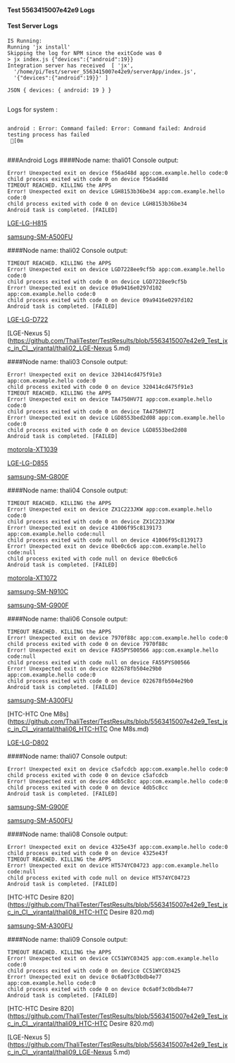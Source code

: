 #### Test 5563415007e42e9 Logs

#### Test Server Logs
```
IS Running:
Running 'jx install'
Skipping the log for NPM since the exitCode was 0
> jx index.js {"devices":{"android":19}}
Integration server has received  [ 'jx',
  '/home/pi/Test/server_5563415007e42e9/serverApp/index.js',
  '{"devices":{"android":19}}' ]

JSON { devices: { android: 19 } }


```


Logs for system : 
```

android : Error: Command failed: Error: Command failed: Android testing process has failed
 [0m


```
###Android Logs
####Node name: thali01
Console output:
```
Error! Unexpected exit on device f56ad48d app:com.example.hello code:0 
child process exited with code 0 on device f56ad48d 
TIMEOUT REACHED. KILLING the APPS
Error! Unexpected exit on device LGH8153b36be34 app:com.example.hello code:0 
child process exited with code 0 on device LGH8153b36be34 
Android task is completed. [FAILED]
```
[LGE-LG-H815](https://github.com/ThaliTester/TestResults/blob/5563415007e42e9_Test_jxc_in_CI__vjrantal/thali01_LGE-LG-H815.md)

[samsung-SM-A500FU](https://github.com/ThaliTester/TestResults/blob/5563415007e42e9_Test_jxc_in_CI__vjrantal/thali01_samsung-SM-A500FU.md)

####Node name: thali02
Console output:
```
TIMEOUT REACHED. KILLING the APPS
Error! Unexpected exit on device LGD7228ee9cf5b app:com.example.hello code:0 
child process exited with code 0 on device LGD7228ee9cf5b 
Error! Unexpected exit on device 09a9416e0297d102 app:com.example.hello code:0 
child process exited with code 0 on device 09a9416e0297d102 
Android task is completed. [FAILED]
```
[LGE-LG-D722](https://github.com/ThaliTester/TestResults/blob/5563415007e42e9_Test_jxc_in_CI__vjrantal/thali02_LGE-LG-D722.md)

[LGE-Nexus 5](https://github.com/ThaliTester/TestResults/blob/5563415007e42e9_Test_jxc_in_CI__vjrantal/thali02_LGE-Nexus 5.md)

####Node name: thali03
Console output:
```
Error! Unexpected exit on device 320414cd475f91e3 app:com.example.hello code:0 
child process exited with code 0 on device 320414cd475f91e3 
TIMEOUT REACHED. KILLING the APPS
Error! Unexpected exit on device TA4750HV7I app:com.example.hello code:0 
child process exited with code 0 on device TA4750HV7I 
Error! Unexpected exit on device LGD8553bed2d08 app:com.example.hello code:0 
child process exited with code 0 on device LGD8553bed2d08 
Android task is completed. [FAILED]
```
[motorola-XT1039](https://github.com/ThaliTester/TestResults/blob/5563415007e42e9_Test_jxc_in_CI__vjrantal/thali03_motorola-XT1039.md)

[LGE-LG-D855](https://github.com/ThaliTester/TestResults/blob/5563415007e42e9_Test_jxc_in_CI__vjrantal/thali03_LGE-LG-D855.md)

[samsung-SM-G800F](https://github.com/ThaliTester/TestResults/blob/5563415007e42e9_Test_jxc_in_CI__vjrantal/thali03_samsung-SM-G800F.md)

####Node name: thali04
Console output:
```
TIMEOUT REACHED. KILLING the APPS
Error! Unexpected exit on device ZX1C223JKW app:com.example.hello code:0 
child process exited with code 0 on device ZX1C223JKW 
Error! Unexpected exit on device 41006f95c8139173 app:com.example.hello code:null 
child process exited with code null on device 41006f95c8139173 
Error! Unexpected exit on device 0be0c6c6 app:com.example.hello code:null 
child process exited with code null on device 0be0c6c6 
Android task is completed. [FAILED]
```
[motorola-XT1072](https://github.com/ThaliTester/TestResults/blob/5563415007e42e9_Test_jxc_in_CI__vjrantal/thali04_motorola-XT1072.md)

[samsung-SM-N910C](https://github.com/ThaliTester/TestResults/blob/5563415007e42e9_Test_jxc_in_CI__vjrantal/thali04_samsung-SM-N910C.md)

[samsung-SM-G900F](https://github.com/ThaliTester/TestResults/blob/5563415007e42e9_Test_jxc_in_CI__vjrantal/thali04_samsung-SM-G900F.md)

####Node name: thali06
Console output:
```
TIMEOUT REACHED. KILLING the APPS
Error! Unexpected exit on device 7970f88c app:com.example.hello code:0 
child process exited with code 0 on device 7970f88c 
Error! Unexpected exit on device FA55PYS00566 app:com.example.hello code:null 
child process exited with code null on device FA55PYS00566 
Error! Unexpected exit on device 022678fb504e29b0 app:com.example.hello code:0 
child process exited with code 0 on device 022678fb504e29b0 
Android task is completed. [FAILED]
```
[samsung-SM-A300FU](https://github.com/ThaliTester/TestResults/blob/5563415007e42e9_Test_jxc_in_CI__vjrantal/thali06_samsung-SM-A300FU.md)

[HTC-HTC One M8s](https://github.com/ThaliTester/TestResults/blob/5563415007e42e9_Test_jxc_in_CI__vjrantal/thali06_HTC-HTC One M8s.md)

[LGE-LG-D802](https://github.com/ThaliTester/TestResults/blob/5563415007e42e9_Test_jxc_in_CI__vjrantal/thali06_LGE-LG-D802.md)

####Node name: thali07
Console output:
```
Error! Unexpected exit on device c5afcdcb app:com.example.hello code:0 
child process exited with code 0 on device c5afcdcb 
Error! Unexpected exit on device 4db5c8cc app:com.example.hello code:0 
child process exited with code 0 on device 4db5c8cc 
Android task is completed. [FAILED]
```
[samsung-SM-G900F](https://github.com/ThaliTester/TestResults/blob/5563415007e42e9_Test_jxc_in_CI__vjrantal/thali07_samsung-SM-G900F.md)

[samsung-SM-A500FU](https://github.com/ThaliTester/TestResults/blob/5563415007e42e9_Test_jxc_in_CI__vjrantal/thali07_samsung-SM-A500FU.md)

####Node name: thali08
Console output:
```
Error! Unexpected exit on device 4325e43f app:com.example.hello code:0 
child process exited with code 0 on device 4325e43f 
TIMEOUT REACHED. KILLING the APPS
Error! Unexpected exit on device HT574YC04723 app:com.example.hello code:null 
child process exited with code null on device HT574YC04723 
Android task is completed. [FAILED]
```
[HTC-HTC Desire 820](https://github.com/ThaliTester/TestResults/blob/5563415007e42e9_Test_jxc_in_CI__vjrantal/thali08_HTC-HTC Desire 820.md)

[samsung-SM-A300FU](https://github.com/ThaliTester/TestResults/blob/5563415007e42e9_Test_jxc_in_CI__vjrantal/thali08_samsung-SM-A300FU.md)

####Node name: thali09
Console output:
```
TIMEOUT REACHED. KILLING the APPS
Error! Unexpected exit on device CC51WYC03425 app:com.example.hello code:0 
child process exited with code 0 on device CC51WYC03425 
Error! Unexpected exit on device 0c6a0f3c0bdb4e77 app:com.example.hello code:0 
child process exited with code 0 on device 0c6a0f3c0bdb4e77 
Android task is completed. [FAILED]
```
[HTC-HTC Desire 820](https://github.com/ThaliTester/TestResults/blob/5563415007e42e9_Test_jxc_in_CI__vjrantal/thali09_HTC-HTC Desire 820.md)

[LGE-Nexus 5](https://github.com/ThaliTester/TestResults/blob/5563415007e42e9_Test_jxc_in_CI__vjrantal/thali09_LGE-Nexus 5.md)




